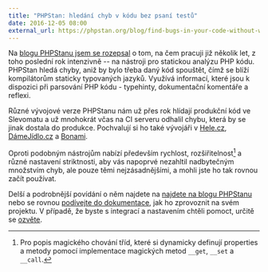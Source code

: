 ```yaml
---
title: "PHPStan: hledání chyb v kódu bez psaní testů"
date: 2016-12-05 08:00
external_url: https://phpstan.org/blog/find-bugs-in-your-code-without-writing-tests
---
```


Na [blogu PHPStanu jsem se rozepsal](https://phpstan.org/blog/find-bugs-in-your-code-without-writing-tests) o tom, na čem pracuji již několik let, z toho poslední rok intenzivně -- na nástroji pro statickou analýzu PHP kódu. PHPStan hledá chyby, aniž by bylo třeba daný kód spouštět, čímž se blíží kompilátorům staticky typovaných jazyků. Využívá informací, které jsou k dispozici při parsování PHP kódu - typehinty, dokumentační komentáře a reflexi.

Různé vývojové verze PHPStanu nám už přes rok hlídají produkční kód ve Slevomatu a už mnohokrát včas na CI serveru odhalil chybu, která by se jinak dostala do produkce. Pochvalují si ho také vývojáři v [Hele.cz](https://www.hele.cz/), [DámeJídlo.cz](https://www.damejidlo.cz/) a [Bonami](https://www.bonami.cz/).

Oproti podobným nástrojům nabízí především rychlost, rozšiřitelnost[^extensibility] a různé nastavení striktnosti, aby vás napoprvé nezahltil nadbytečným množstvím chyb, ale pouze těmi nejzásadnějšími, a mohli jste ho tak rovnou začít používat.

Delší a podrobnější povídání o něm najdete na [najdete na blogu PHPStanu](https://phpstan.org/blog/find-bugs-in-your-code-without-writing-tests) nebo se rovnou [podívejte do dokumentace](https://phpstan.org/user-guide/getting-started), jak ho zprovoznit na svém projektu. V případě, že byste s integrací a nastavením chtěli pomoct, určitě se [ozvěte](/o-mne).

[^extensibility]: Pro popis magického chování tříd, které si dynamicky definují properties a metody pomocí implementace magických metod `__get`, `__set` a `__call`.
